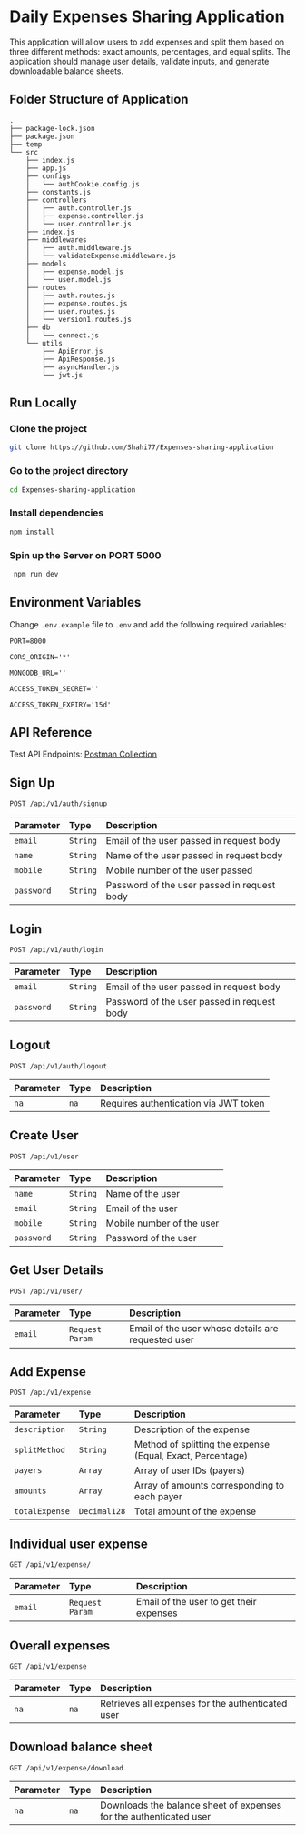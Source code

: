 # Daily Expenses Sharing Application

This application will allow users to add expenses and split them based on three different methods: exact amounts, percentages, and equal splits. The application should manage user details, validate inputs, and generate downloadable balance sheets.

## Folder Structure of Application

```
.
├── package-lock.json
├── package.json
├── temp
└── src
    ├── index.js
    ├── app.js
    ├── configs
    │   └── authCookie.config.js
    ├── constants.js
    ├── controllers
    │   ├── auth.controller.js
    │   ├── expense.controller.js
    │   └── user.controller.js
    ├── index.js
    ├── middlewares
    │   ├── auth.middleware.js
    │   └── validateExpense.middleware.js
    ├── models
    │   ├── expense.model.js
    │   └── user.model.js
    ├── routes
    │   ├── auth.routes.js
    │   ├── expense.routes.js
    │   ├── user.routes.js
    │   └── version1.routes.js
    ├── db
    │   └── connect.js
    └── utils
        ├── ApiError.js
        ├── ApiResponse.js
        ├── asyncHandler.js
        └── jwt.js
```

## Run Locally

### Clone the project

```bash
git clone https://github.com/Shahi77/Expenses-sharing-application
```

### Go to the project directory

```bash
cd Expenses-sharing-application
```

### Install dependencies

```bash
npm install
```

### Spin up the Server on PORT 5000

```bash
 npm run dev
```

## Environment Variables

Change `.env.example` file to `.env` and add the following required variables:

`PORT=8000`

`CORS_ORIGIN='*'`

`MONGODB_URL=''`

`ACCESS_TOKEN_SECRET=''`

`ACCESS_TOKEN_EXPIRY='15d'`

## API Reference

Test API Endpoints: [Postman Collection](https://www.postman.com/shahi77/workspace/github/collection/28412567-60b7950b-8367-46ce-ae2e-7afc1e613a13?action=share&creator=28412567)

## Sign Up

```http
POST /api/v1/auth/signup
```

| Parameter  | Type     | Description                                 |
| :--------- | :------- | :------------------------------------------ |
| `email`    | `String` | Email of the user passed in request body    |
| `name`     | `String` | Name of the user passed in request body     |
| `mobile`   | `String` | Mobile number of the user passed            |
| `password` | `String` | Password of the user passed in request body |

## Login

```http
POST /api/v1/auth/login
```

| Parameter  | Type     | Description                                 |
| :--------- | :------- | :------------------------------------------ |
| `email`    | `String` | Email of the user passed in request body    |
| `password` | `String` | Password of the user passed in request body |

## Logout

```http
POST /api/v1/auth/logout
```

| Parameter | Type | Description                           |
| :-------- | :--- | :------------------------------------ |
| `na`      | `na` | Requires authentication via JWT token |

## Create User

```http
POST /api/v1/user
```

| Parameter  | Type     | Description               |
| :--------- | :------- | :------------------------ |
| `name`     | `String` | Name of the user          |
| `email`    | `String` | Email of the user         |
| `mobile`   | `String` | Mobile number of the user |
| `password` | `String` | Password of the user      |

## Get User Details

```http
POST /api/v1/user/
```

| Parameter | Type            | Description                                        |
| :-------- | :-------------- | :------------------------------------------------- |
| `email`   | `Request Param` | Email of the user whose details are requested user |

## Add Expense

```http
POST /api/v1/expense
```

| Parameter      | Type         | Description                                                |
| :------------- | :----------- | :--------------------------------------------------------- |
| `description`  | `String`     | Description of the expense                                 |
| `splitMethod`  | `String`     | Method of splitting the expense (Equal, Exact, Percentage) |
| `payers`       | `Array`      | Array of user IDs (payers)                                 |
| `amounts`      | `Array`      | Array of amounts corresponding to each payer               |
| `totalExpense` | `Decimal128` | Total amount of the expense                                |

## Individual user expense

```http
GET /api/v1/expense/
```

| Parameter | Type            | Description                             |
| :-------- | :-------------- | :-------------------------------------- |
| `email`   | `Request Param` | Email of the user to get their expenses |

## Overall expenses

```http
GET /api/v1/expense
```

| Parameter | Type | Description                                       |
| :-------- | :--- | :------------------------------------------------ |
| `na`      | `na` | Retrieves all expenses for the authenticated user |

## Download balance sheet

```http
GET /api/v1/expense/download
```

| Parameter | Type | Description                                                        |
| :-------- | :--- | :----------------------------------------------------------------- |
| `na`      | `na` | Downloads the balance sheet of expenses for the authenticated user |
